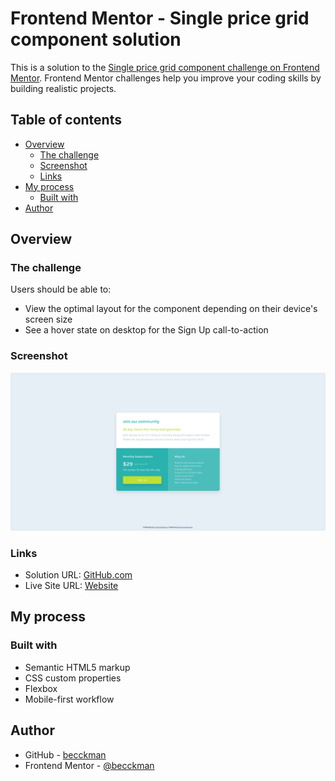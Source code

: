 # Frontend Mentor - Single price grid component solution

This is a solution to the [Single price grid component challenge on Frontend Mentor](https://www.frontendmentor.io/challenges/single-price-grid-component-5ce41129d0ff452fec5abbbc). Frontend Mentor challenges help you improve your coding skills by building realistic projects.

## Table of contents

- [Overview](#overview)
  - [The challenge](#the-challenge)
  - [Screenshot](#screenshot)
  - [Links](#links)
- [My process](#my-process)
  - [Built with](#built-with)
- [Author](#author)

## Overview

### The challenge

Users should be able to:

- View the optimal layout for the component depending on their device's screen size
- See a hover state on desktop for the Sign Up call-to-action

### Screenshot

![](images/screenshot.png)

### Links

- Solution URL: [GitHub.com](https://github.com/becckman/FEM-Projects/tree/main/Newbie/single-price-grid-component)
- Live Site URL: [Website](https://becckman.github.io/FEM-Projects/Newbie/single-price-grid-component/)

## My process

### Built with

- Semantic HTML5 markup
- CSS custom properties
- Flexbox
- Mobile-first workflow

## Author

- GitHub - [becckman](https://github.com/becckman)
- Frontend Mentor - [@becckman](https://www.frontendmentor.io/profile/becckman)
